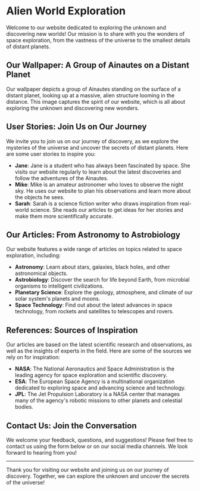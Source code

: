 <!--
Write me content for website with wallpaper which alt text is:

"A group of Ainautes standing on the surface of a distant planet, looking up at a massive, alien structure looming in the distance."

The name/title of the page should not be 1:1 copy of the alt text but rather a real content of the website which is using this wallpaper.

- Use markdown format
- Start with the heading
- The content should look like a real website
- Include real sections like references, contact, user stories, etc. use things relevant to the page purpose.
- Feel free to use structure like headings, bullets, numbering, blockquotes, paragraphs, horizontal lines, etc.
- You can use formatting like bold or _italic_
- You can include UTF-8 emojis
- Links should be only #hash anchors (and you can refer to the document itself)
- Do not include images
-->

<!--font:Poppins-->

# Alien World Exploration

Welcome to our website dedicated to exploring the unknown and discovering new worlds! Our mission is to share with you the wonders of space exploration, from the vastness of the universe to the smallest details of distant planets.

## Our Wallpaper: A Group of Ainautes on a Distant Planet

Our wallpaper depicts a group of Ainautes standing on the surface of a distant planet, looking up at a massive, alien structure looming in the distance. This image captures the spirit of our website, which is all about exploring the unknown and discovering new wonders.

## User Stories: Join Us on Our Journey

We invite you to join us on our journey of discovery, as we explore the mysteries of the universe and uncover the secrets of distant planets. Here are some user stories to inspire you:

-   **Jane**: Jane is a student who has always been fascinated by space. She visits our website regularly to learn about the latest discoveries and follow the adventures of the Ainautes.
-   **Mike**: Mike is an amateur astronomer who loves to observe the night sky. He uses our website to plan his observations and learn more about the objects he sees.
-   **Sarah**: Sarah is a science fiction writer who draws inspiration from real-world science. She reads our articles to get ideas for her stories and make them more scientifically accurate.

## Our Articles: From Astronomy to Astrobiology

Our website features a wide range of articles on topics related to space exploration, including:

-   **Astronomy**: Learn about stars, galaxies, black holes, and other astronomical objects.
-   **Astrobiology**: Discover the search for life beyond Earth, from microbial organisms to intelligent civilizations.
-   **Planetary Science**: Explore the geology, atmosphere, and climate of our solar system's planets and moons.
-   **Space Technology**: Find out about the latest advances in space technology, from rockets and satellites to telescopes and rovers.

## References: Sources of Inspiration

Our articles are based on the latest scientific research and observations, as well as the insights of experts in the field. Here are some of the sources we rely on for inspiration:

-   **NASA**: The National Aeronautics and Space Administration is the leading agency for space exploration and scientific discovery.
-   **ESA**: The European Space Agency is a multinational organization dedicated to exploring space and advancing science and technology.
-   **JPL**: The Jet Propulsion Laboratory is a NASA center that manages many of the agency's robotic missions to other planets and celestial bodies.

## Contact Us: Join the Conversation

We welcome your feedback, questions, and suggestions! Please feel free to contact us using the form below or on our social media channels. We look forward to hearing from you!

---

Thank you for visiting our website and joining us on our journey of discovery. Together, we can explore the unknown and uncover the secrets of the universe!
